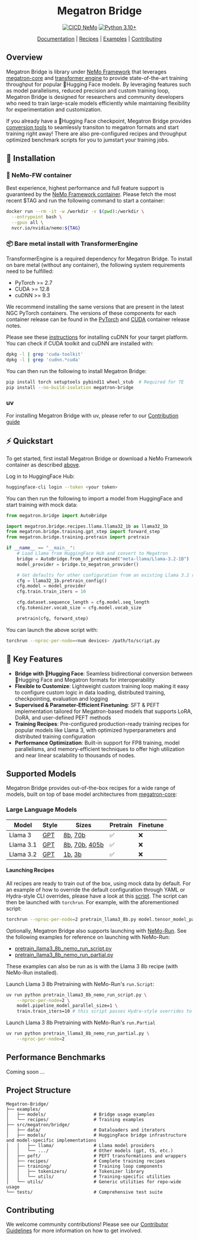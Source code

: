 <div align="center">

# Megatron Bridge

<!-- [![codecov](https://codecov.io/github/NVIDIA-NeMo/Megatron-Bridge/graph/badge.svg?token=4NMKZVOW2Z)](https://codecov.io/github/NVIDIA-NeMo/Megatron-Hub) -->
[![CICD NeMo](https://github.com/NVIDIA-NeMo/Megatron-Bridge/actions/workflows/cicd-main.yml/badge.svg)](https://github.com/NVIDIA-NeMo/Megatron-Bridge/actions/workflows/cicd-main.yml)
[![Python 3.10+](https://img.shields.io/badge/python-3.10+-blue.svg)](https://www.python.org/downloads/release/python-3100/)
<!-- [![GitHub Stars](https://img.shields.io/github/stars/NVIDIA-NeMo/Megatron-Bridge.svg?style=social&label=Star&maxAge=2592000)](https://github.com/NVIDIA-NeMo/Megatron-Bridge/stargazers/) -->

[Documentation](https://nemo-framework-documentation.gitlab-master-pages.nvidia.com/megatron-bridge-build/) | [Recipes](#supported-models) | [Examples](https://github.com/NVIDIA-NeMo/Megatron-Bridge/tree/main/examples) | [Contributing](https://github.com/NVIDIA-NeMo/Megatron-Bridge/blob/main/CONTRIBUTING.md)
</div>

## Overview

Megatron Bridge is library under [NeMo Framework](https://github.com/NVIDIA-NeMo/.github/blob/main/profile/README.md) that leverages [megatron-core](https://github.com/NVIDIA/Megatron-LM/tree/main/megatron/core) and [transformer engine](https://github.com/NVIDIA/TransformerEngine) to provide state-of-the-art training throughput for popular 🤗Hugging Face models. By leveraging features such as model parallelisms, reduced precision and custom training loop, Megatron Bridge is designed for researchers and community developers who need to train large-scale models efficiently while maintaining flexibility for experimentation and customization.

If you already have a 🤗Hugging Face checkpoint, Megatron Bridge provides [conversion tools](https://github.com/NVIDIA-NeMo/Megatron-Bridge/tree/main/src/megatron/bridge/models/conversion) to seamlessly transiton to megatron formats and start training right away! There are also pre-configured recipes and throughput optimized benchmark scripts for you to jumstart your training jobs.

## 🔧 Installation

### 🐳 NeMo-FW container

Best experience, highest performance and full feature support is guaranteed by the [NeMo Framework container](https://catalog.ngc.nvidia.com/orgs/nvidia/containers/nemo/tags). Please fetch the most recent $TAG and run the following command to start a container:

```bash
docker run --rm -it -w /workdir -v $(pwd):/workdir \
  --entrypoint bash \
  --gpus all \
  nvcr.io/nvidia/nemo:${TAG}
```

### 📦 Bare metal install with TransformerEngine

TransformerEngine is a required dependency for Megatron Bridge. To install on bare metal (without any container), the following system requirements need to be fulfilled:

- PyTorch >= 2.7
- CUDA >= 12.8
- cuDNN >= 9.3

We recommend installing the same versions that are present in the latest NGC PyTorch containers. The versions of these components for each container release can be found in the [PyTorch](https://docs.nvidia.com/deeplearning/frameworks/pytorch-release-notes/index.html) and [CUDA](https://docs.nvidia.com/deeplearning/frameworks/cuda-dl-release-notes/index.html) container release notes.

Please see these [instructions](https://developer.nvidia.com/cudnn-downloads) for installing cuDNN for your target platform. You can check if CUDA toolkit and cuDNN are installed with:

```bash
dpkg -l | grep 'cuda-toolkit'
dpkg -l | grep 'cudnn.*cuda'
```

You can then run the following to install Megatron Bridge:

```bash
pip install torch setuptools pybind11 wheel_stub  # Required for TE
pip install --no-build-isolation megatron-bridge
```

### uv

For installing Megatron Bridge with uv, please refer to our [Contribution guide](https://github.com/NVIDIA-NeMo/Megatron-Bridge/blob/main/CONTRIBUTING.md)

## ⚡ Quickstart

To get started, first install Megatron Bridge or download a NeMo Framework container as described [above](#-installation).

Log in to HuggingFace Hub:
```sh
huggingface-cli login --token <your token>
```

You can then run the following to import a model from HuggingFace and start training with mock data:
```python
from megatron.bridge import AutoBridge

import megatron.bridge.recipes.llama.llama32_1b as llama32_1b
from megatron.bridge.training.gpt_step import forward_step
from megatron.bridge.training.pretrain import pretrain

if __name__ == "__main__":
    # Load Llama from HuggingFace Hub and convert to Megatron
    bridge = AutoBridge.from_hf_pretrained("meta-llama/Llama-3.2-1B")
    model_provider = bridge.to_megatron_provider()

    # Get defaults for other configuration from an existing Llama 3.2 recipe
    cfg = llama32_1b.pretrain_config()
    cfg.model = model_provider
    cfg.train.train_iters = 10

    cfg.dataset.sequence_length = cfg.model.seq_length
    cfg.tokenizer.vocab_size = cfg.model.vocab_size

    pretrain(cfg, forward_step)
```

You can launch the above script with:
```sh
torchrun --nproc-per-node=<num devices> /path/to/script.py
```

## 🚀 Key Features

- **Bridge with 🤗Hugging Face**: Seamless bidirectional conversion between 🤗Hugging Face and Megatron formats for interoperability
- **Flexible to Customize**: Lightweight custom training loop making it easy to configure custom logic in data loading, distributed training, checkpointing, evaluation and logging
- **Supervised & Parameter-Efficient Finetuning**: SFT & PEFT implementation tailored for Megatron-based models that supports LoRA, DoRA, and user-defined PEFT methods
- **Training Recipes**: Pre-configured production-ready training recipes for popular models like Llama 3, with optimized hyperparameters and distributed training configuration
- **Performance Optimization**: Built-in support for FP8 training, model parallelisms, and memory-efficient techniques to offer high utilization and near linear scalability to thousands of nodes.

## Supported Models

Megatron Bridge provides out-of-the-box recipes for a wide range of models, built on top of base model architectures from [megatron-core](https://github.com/NVIDIA/Megatron-LM/tree/main/megatron/core):

### Large Language Models

| Model                  | Style     | Sizes     | Pretrain     | Finetune     |
|------------------------|-----------|-----------|--------------|--------------|
| Llama 3                | [GPT](https://github.com/NVIDIA-NeMo/Megatron-Bridge/blob/main/src/megatron/bridge/models/gpt_provider.py)       | [8b](https://github.com/NVIDIA-NeMo/Megatron-Bridge/blob/main/src/megatron/bridge/recipes/llama/llama3_8b.py), [70b](https://github.com/NVIDIA-NeMo/Megatron-Bridge/blob/main/src/megatron/bridge/recipes/llama/llama3_70b.py)   | ✅ | ❌ |
| Llama 3.1              | [GPT](https://github.com/NVIDIA-NeMo/Megatron-Bridge/blob/main/src/megatron/bridge/models/gpt_provider.py)       | [8b](https://github.com/NVIDIA-NeMo/Megatron-Bridge/blob/main/src/megatron/bridge/recipes/llama/llama31_8b.py), [70b](https://github.com/NVIDIA-NeMo/Megatron-Bridge/blob/main/src/megatron/bridge/recipes/llama/llama31_70b.py), [405b](https://github.com/NVIDIA-NeMo/Megatron-Bridge/blob/main/src/megatron/bridge/recipes/llama/llama31_405b.py)    | ✅ | ❌ |
| Llama 3.2              | [GPT](https://github.com/NVIDIA-NeMo/Megatron-Bridge/blob/main/src/megatron/bridge/models/gpt_provider.py)       | [1b](https://github.com/NVIDIA-NeMo/Megatron-Bridge/blob/main/src/megatron/bridge/recipes/llama/llama32_1b.py), [3b](https://github.com/NVIDIA-NeMo/Megatron-Bridge/blob/main/src/megatron/bridge/recipes/llama/llama32_3b.py)           | ✅ | ❌ |

#### Launching Recipes

All recipes are ready to train out of the box, using mock data by default. For an example of how to override the default configuration through YAML or Hydra-style CLI overrides, please have a look at this [script](https://github.com/NVIDIA-NeMo/Megatron-Bridge/examples/recipes/llama3_8b/pretrain_llama3_8b.py). The script can then be launched with `torchrun`. For example, with the aforementioned script:

```sh
torchrun --nproc-per-node=2 pretrain_llama3_8b.py model.tensor_model_parallel_size=1 <additional overrides ...>
```

Optionally, Megatron Bridge also supports launching with [NeMo-Run](https://github.com/NVIDIA-NeMo/Run). See the following examples for reference on launching with NeMo-Run:

- [pretrain_llama3_8b_nemo_run_script.py](https://github.com/NVIDIA-NeMo/Megatron-Bridge/blob/main/examples/recipes/llama3_8b/pretrain_llama3_8b_nemo_run_script.py)
- [pretrain_llama3_8b_nemo_run_partial.py](https://github.com/NVIDIA-NeMo/Megatron-Bridge/blob/main/examples/recipes/llama3_8b/pretrain_llama3_8b_nemo_run_partial.py)

These examples can also be run as is with the Llama 3 8b recipe (with NeMo-Run installed).

Launch Llama 3 8b Pretraining with NeMo-Run's `run.Script`:

```sh
uv run python pretrain_llama3_8b_nemo_run_script.py \
    --nproc-per-node=2 \
    model.pipeline_model_parallel_size=1 \
    train.train_iters=10 # this script passes Hydra-style overrides to the target script
```

Launch Llama 3 8b Pretraining with NeMo-Run's `run.Partial`

```sh
uv run python pretrain_llama3_8b_nemo_run_partial.py \
    --nproc-per-node=2
```

<!-- ### Vision-Language Models -->

## Performance Benchmarks

Coming soon ...

## Project Structure

```
Megatron-Bridge/
├── examples/
│   ├── models/                  # Bridge usage examples
│   └── recipes/                 # Training examples
├── src/megatron/bridge/
│   ├── data/                    # Dataloaders and iterators
│   ├── models/                  # HuggingFace bridge infrastructure and model-specific implementations
│   │   ├── llama/               # Llama model providers
│   │   └── .../                 # Other models (gpt, t5, etc.)
│   ├── peft/                    # PEFT transformations and wrappers
│   ├── recipes/                 # Complete training recipes
│   ├── training/                # Training loop components
│   │   ├── tokenizers/          # Tokenizer library
│   │   └── utils/               # Training-specific utilities
│   └── utils/                   # Generic utilities for repo-wide usage
└── tests/                       # Comprehensive test suite
```

## Contributing

We welcome community contributions! Please see our [Contributor Guidelines](https://github.com/NVIDIA-NeMo/Megatron-Bridge/blob/main/CONTRIBUTING.md) for more information on how to get involved.
